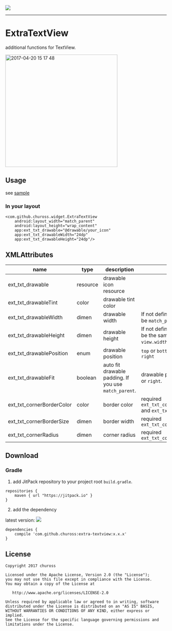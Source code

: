 [![](https://jitpack.io/v/chuross/extra-textview.svg)](https://jitpack.io/#chuross/extra-textview)

---

# ExtraTextView
additional functions for TextView.

<img width="350" alt="2017-04-20 15 17 48" src="https://cloud.githubusercontent.com/assets/1422031/25216241/a30182fc-25dc-11e7-8124-a313ff92b5a3.png">

## Usage
see [sample](https://github.com/chuross/expandable-layout/tree/master/sample)

### In your layout
```
<com.github.chuross.widget.ExtraTextView
    android:layout_width="match_parent"
    android:layout_height="wrap_content"
    app:ext_txt_drawable="@drawable/your_icon"
    app:ext_txt_drawableWidth="24dp"
    app:ext_txt_drawableHeight="24dp"/>
```

## XMLAttributes
| name | type | description | etc |
| --- | --- | --- | --- |
| ext_txt_drawable | resource | drawable icon resource | |
| ext_txt_drawableTint | color | drawable tint color | |
| ext_txt_drawableWidth | dimen | drawable width | If not defined, width will be `match_parent`.|
| ext_txt_drawableHeight | dimen | drawable height | If not defined, height will be the same as `view.width`.|
| ext_txt_drawablePosition| enum | drawable position | `top` or `bottom` or `left` or `right` |
| ext_txt_drawableFit| boolean | auto fit drawable padding. If you use `match_parent`. | drawable position is `left` or `right`. |
| ext_txt_cornerBorderColor | color | border color | required `ext_txt_cornerBorderSize` and `ext_txt_cornerRadius` |
| ext_txt_cornerBorderSize | dimen | border width | required `ext_txt_cornerRadius` |
| ext_txt_cornerRadius | dimen | corner radius | required `ext_txt_cornerBorderSize` |

## Download
### Gradle
1. add JitPack repository to your project root `build.gradle`.
```
repositories {
    maven { url "https://jitpack.io" }
}
```

2. add the dependency

latest version:
[![](https://jitpack.io/v/chuross/extra-textview.svg)](https://jitpack.io/#chuross/extra-textview)

```
dependencies {
    compile 'com.github.chuross:extra-textview:x.x.x'
}
```

## License
```
Copyright 2017 chuross

Licensed under the Apache License, Version 2.0 (the "License");
you may not use this file except in compliance with the License.
You may obtain a copy of the License at

   http://www.apache.org/licenses/LICENSE-2.0

Unless required by applicable law or agreed to in writing, software
distributed under the License is distributed on an "AS IS" BASIS,
WITHOUT WARRANTIES OR CONDITIONS OF ANY KIND, either express or implied.
See the License for the specific language governing permissions and
limitations under the License.
```
